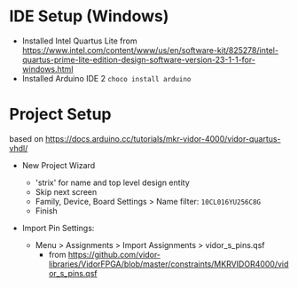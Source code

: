 # IDE Setup (Windows)

- Installed Intel Quartus Lite from https://www.intel.com/content/www/us/en/software-kit/825278/intel-quartus-prime-lite-edition-design-software-version-23-1-1-for-windows.html
- Installed Arduino IDE 2 `choco install arduino`

# Project Setup

based on https://docs.arduino.cc/tutorials/mkr-vidor-4000/vidor-quartus-vhdl/

- New Project Wizard
    - 'strix' for name and top level design entity
    - Skip next screen
    - Family, Device, Board Settings > Name filter: `10CL016YU256C8G`
    - Finish

- Import Pin Settings:
    - Menu > Assignments > Import Assignments > vidor_s_pins.qsf 
        - from https://github.com/vidor-libraries/VidorFPGA/blob/master/constraints/MKRVIDOR4000/vidor_s_pins.qsf 
